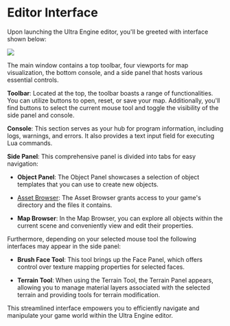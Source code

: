 # Editor Interface

Upon launching the Ultra Engine editor, you'll be greeted with interface shown below:

![](https://github.com/UltraEngine/Documentation/blob/master/Images/defaultview.png?raw=true)

The main window contains a top toolbar, four viewports for map visualization, the bottom console, and a side panel that hosts various essential controls.

**Toolbar**: Located at the top, the toolbar boasts a range of functionalities. You can utilize buttons to open, reset, or save your map. Additionally, you'll find buttons to select the current mouse tool and toggle the visibility of the side panel and console.

**Console**: This section serves as your hub for program information, including logs, warnings, and errors. It also provides a text input field for executing Lua commands.

**Side Panel**: This comprehensive panel is divided into tabs for easy navigation:

- **Object Panel**: The Object Panel showcases a selection of object templates that you can use to create new objects.

- [Asset Browser](assetbrowser.md): The Asset Browser grants access to your game's directory and the files it contains.

- **Map Browser**: In the Map Browser, you can explore all objects within the current scene and conveniently view and edit their properties.

Furthermore, depending on your selected mouse tool the following interfaces may appear in the side panel:

- **Brush Face Tool**: This tool brings up the Face Panel, which offers control over texture mapping properties for selected faces.

- **Terrain Tool**: When using the Terrain Tool, the Terrain Panel appears, allowing you to manage material layers associated with the selected terrain and providing tools for terrain modification.

This streamlined interface empowers you to efficiently navigate and manipulate your game world within the Ultra Engine editor.
